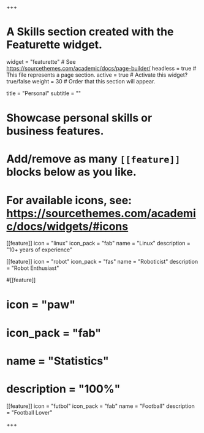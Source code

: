 +++
# A Skills section created with the Featurette widget.
widget = "featurette"  # See https://sourcethemes.com/academic/docs/page-builder/
headless = true  # This file represents a page section.
active = true  # Activate this widget? true/false
weight = 30  # Order that this section will appear.

title = "Personal"
subtitle = ""

# Showcase personal skills or business features.
# 
# Add/remove as many `[[feature]]` blocks below as you like.
# 
# For available icons, see: https://sourcethemes.com/academic/docs/widgets/#icons

[[feature]]
  icon = "linux"
  icon_pack = "fab"
  name = "Linux"
  description = "10+ years of experience"
  
[[feature]]
  icon = "robot"
  icon_pack = "fas"
  name = "Roboticist"
  description = "Robot Enthusiast"

#[[feature]]
#  icon = "paw"
#  icon_pack = "fab"
#  name = "Statistics"
#  description = "100%"
  
[[feature]]
  icon = "futbol"
  icon_pack = "fab"
  name = "Football"
  description = "Football Lover"

+++
